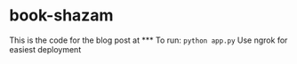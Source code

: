 # book-shazam
This is the code for the blog post at ***
To run:
```python app.py```
Use ngrok for easiest deployment
